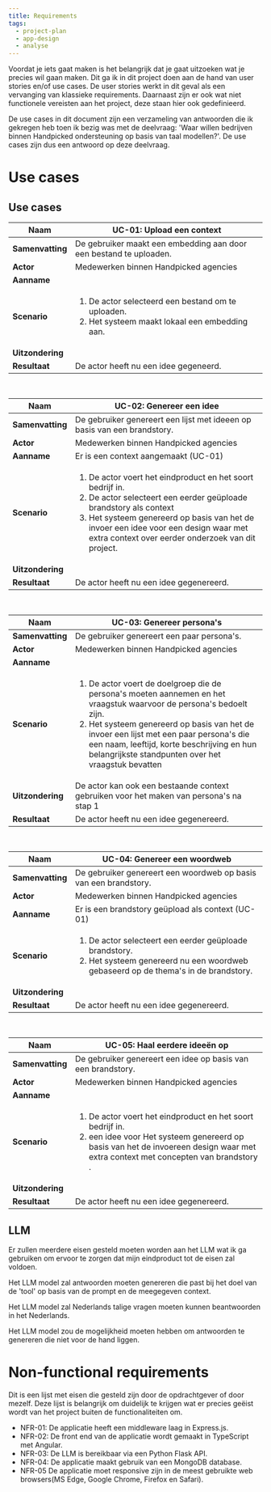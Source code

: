 ```yaml
---
title: Requirements
tags:
  - project-plan
  - app-design
  - analyse
---
```

Voordat je iets gaat maken is het belangrijk dat je gaat uitzoeken wat je precies wil gaan maken. Dit ga ik in dit project doen aan de hand van user stories en/of use cases. De user stories werkt in dit geval als een vervanging van klassieke requirements. Daarnaast zijn er ook wat niet functionele vereisten aan het project, deze staan hier ook gedefinieerd.

De use cases in dit document zijn een verzameling van antwoorden die ik gekregen heb toen ik bezig was met de deelvraag: 'Waar willen bedrijven binnen Handpicked ondersteuning op basis van taal modellen?'. De use cases zijn dus een antwoord op deze deelvraag.

# Use cases
## Use cases

| **Naam** | UC-01: Upload een context |
| ---- | ---- |
| **Samenvatting** | De gebruiker maakt een embedding aan door een bestand te uploaden. |
| **Actor** | Medewerken binnen Handpicked agencies |
| **Aanname** |  |
| **Scenario** | <ol><li>De actor selecteerd een bestand om te uploaden.</li> <li> Het systeem maakt lokaal een embedding aan. </li> </ol> |
| **Uitzondering** |  |
| **Resultaat** | De actor heeft nu een idee gegeneerd. |

<br/>

| **Naam** | UC-02: Genereer een idee |
| ---- | ---- |
| **Samenvatting** | De gebruiker genereert een lijst met ideeen op basis van een brandstory. |
| **Actor** | Medewerken binnen Handpicked agencies |
| **Aanname** | Er is een context aangemaakt (UC-01) |
| **Scenario** | <ol><li>De actor voert het eindproduct en het soort bedrijf in.</li> <li> De actor selecteert een eerder geüploade brandstory als context </li> <li> Het systeem genereerd op basis van het de invoer een idee voor een design waar met extra context over eerder onderzoek van dit project. </li> </ol> |
| **Uitzondering** |  |
| **Resultaat** | De actor heeft nu een idee gegenereerd. |

<br/>

| **Naam** | UC-03: Genereer persona's |
| ---- | ---- |
| **Samenvatting** | De gebruiker genereert een paar persona's. |
| **Actor** | Medewerken binnen Handpicked agencies |
| **Aanname** |  |
| **Scenario** | <ol><li>De actor voert de doelgroep die de persona's moeten aannemen en het vraagstuk waarvoor de persona's bedoelt zijn.</li> <li>Het systeem genereerd op basis van het de invoer een lijst met een paar persona's die een naam, leeftijd, korte beschrijving en hun belangrijkste standpunten over het vraagstuk bevatten</li> </ol> |
| **Uitzondering** | De actor kan ook een bestaande context gebruiken voor het maken van persona's na stap 1 |
| **Resultaat** | De actor heeft nu een idee gegenereerd. |

<br/>

| **Naam**         | UC-04: Genereer een woordweb                                                                                                                                       |
| ---------------- | ------------------------------------------------------------------------------------------------------------------------------------------------------------------ |
| **Samenvatting** | De gebruiker genereert een woordweb op basis van een brandstory.                                                                                                   |
| **Actor**        | Medewerken binnen Handpicked agencies                                                                                                                              |
| **Aanname**      | Er is een brandstory geüpload als context (UC-01)                                                                                                                          |
| **Scenario**     | <ol><li>De actor selecteert een eerder geüploade brandstory.</li> <li> Het systeem genereerd nu een woordweb gebaseerd op de thema's in de brandstory. </li> </ol> |
| **Uitzondering** |                                                                                                                                                                    |
| **Resultaat**    | De actor heeft nu een idee gegenereerd.                                                                                                                              |

<br/>

| **Naam** | UC-05: Haal eerdere ideeën op |
| ---- | ---- |
| **Samenvatting** | De gebruiker genereert een idee op basis van een brandstory. |
| **Actor** | Medewerken binnen Handpicked agencies |
| **Aanname** |  |
| **Scenario** | <ol><li>De actor voert het eindproduct en het soort bedrijf in.</li> <li> een idee voor Het systeem genereerd op basis van het de invoereen design waar met extra context met concepten van brandstory . </li> </ol> |
| **Uitzondering** |  |
| **Resultaat** | De actor heeft nu een idee gegenereerd. |

## LLM
Er zullen meerdere eisen gesteld moeten worden aan het LLM wat ik ga gebruiken om ervoor te zorgen dat mijn eindproduct tot de eisen zal voldoen.

Het LLM model zal antwoorden moeten genereren die past bij het doel van de 'tool' op basis van de prompt en de meegegeven context.

Het LLM model zal Nederlands talige vragen moeten kunnen beantwoorden in het Nederlands.

Het LLM model zou de mogelijkheid moeten hebben om antwoorden te genereren die niet voor de hand liggen.

# Non-functional requirements
Dit is een lijst met eisen die gesteld zijn door de opdrachtgever of door mezelf. Deze lijst is belangrijk om duidelijk te krijgen wat er precies geëist wordt van het project buiten de functionaliteiten om. 

- NFR-01: De applicatie heeft een middleware laag in Express.js.
- NFR-02: De front end van de applicatie wordt gemaakt in TypeScript met Angular.
- NFR-03: De LLM is bereikbaar via een Python Flask API.
- NFR-04: De applicatie maakt gebruik van een MongoDB database.
- NFR-05 De applicatie moet responsive zijn in de meest gebruikte web browsers(MS Edge, Google Chrome, Firefox en Safari). 
